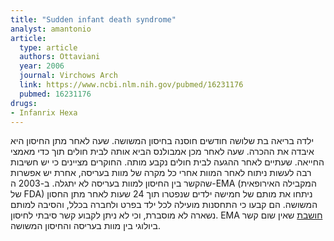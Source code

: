 ```yaml
---
title: "Sudden infant death syndrome"
analyst: amantonio
article:
  type: article
  authors: Ottaviani
  year: 2006
  journal: Virchows Arch
  link: https://www.ncbi.nlm.nih.gov/pubmed/16231176
  pubmed: 16231176
drugs:
- Infanrix Hexa
---
```


ילדה בריאה בת שלושה חודשים חוסנה בחיסון המשושה. שעה לאחר מתן החיסון היא איבדה את ההכרה. שעה לאחר מכן אמבולנס הביא אותה לבית חולים תוך כדי מאמצי החייאה. שעתיים לאחר ההגעה לבית חולים נקבע מותה. החוקרים מציינים כי יש חשיבות רבה לעשות ניתוח לאחר המוות אחרי כל מקרה של מוות בעריסה, אחרת יש אפשרות שהקשר בין החיסון למוות בעריסה לא יתגלה.
ב-2003 ה-EMA (המקבילה האירופאית של FDA) ניתחו את מותם של חמישה ילדים שנפטרו תוך 24 שעות לאחר מתן החסון המשושה. הם קבעו כי התחסנות מועילה לכל ילד בפרט ולחברה בכלל, והסיבה למותם נשארה לא מוסברת, וכי לא ניתן לקבוע קשר סיבתי לחיסון. EMA [חושבת](http://www.ema.europa.eu/docs/en_GB/document_library/Public_statement/2010/01/WC500059303.pdf) שאין שום קשר ביולוגי בין מוות בעריסה והחיסון המשושה.
